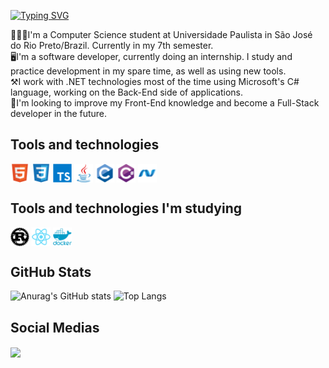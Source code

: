 [![Typing SVG](https://readme-typing-svg.demolab.com?font=Roboto+Mono&pause=1000&color=F73F3F&background=B8464600&random=false&width=500&lines=Hi%2C+my+name+is+Vithor+%F0%9F%91%8B)](https://git.io/typing-svg)

👨‍💻📒I'm a Computer Science student at Universidade Paulista in São José do Rio Preto/Brazil. Currently in my 7th semester.<br>
🖥️I'm a software developer, currently doing an internship. I study and practice development in my spare time, as well as using new tools.<br>
⚒️I work with .NET technologies most of the time using Microsoft's C# language, working on the Back-End side of applications.<br>
🎯I'm looking to improve my Front-End knowledge and become a Full-Stack developer in the future.

## Tools and technologies
<div style="display: inline_block">
    <img align="center" width="30px" src="https://github.com/devicons/devicon/blob/master/icons/html5/html5-original.svg">
    <img align="center" width="30px" src="https://github.com/devicons/devicon/blob/master/icons/css3/css3-original.svg">
    <img align="center" width="30px" src="https://github.com/devicons/devicon/blob/master/icons/typescript/typescript-original.svg">
    <img align="center" width="30px" src="https://github.com/devicons/devicon/blob/master/icons/java/java-original.svg">
    <img align="center" width="30px" src="https://github.com/devicons/devicon/blob/master/icons/c/c-original.svg">
    <img align="center" width="30px" src="https://github.com/devicons/devicon/blob/master/icons/csharp/csharp-original.svg">
    <img align="center" width="30px" src="https://github.com/devicons/devicon/blob/master/icons/dot-net/dot-net-original.svg">
</div>

## Tools and technologies I'm studying
<div style="display: inline_block">
    <img align="center" width="30px" src="https://github.com/devicons/devicon/blob/master/icons/rust/rust-original.svg"/>
    <img align="center" width="30px" src="https://github.com/devicons/devicon/blob/master/icons/react/react-original.svg"/>
    <img align="center" width="30px" src="https://github.com/devicons/devicon/blob/master/icons/docker/docker-plain-wordmark.svg"/>
</div>

## GitHub Stats
![Anurag's GitHub stats](https://github-readme-stats.vercel.app/api?username=vithortinti&show_icons=true)
![Top Langs](https://github-readme-stats.vercel.app/api/top-langs/?username=vithortinti&layout=compact)

## Social Medias
<div style="display: inline_block">
    <a target="_blank" href="https://www.linkedin.com/in/vithor-tinti/">
        <img align="center" src="https://img.shields.io/badge/LinkedIn-0077B5?style=for-the-badge&logo=linkedin&logoColor=white" >
    </a>
</div>
</br>
